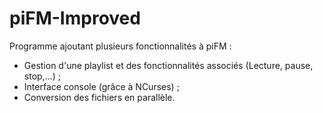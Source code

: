 piFM-Improved
=============

Programme ajoutant plusieurs fonctionnalités à piFM :
* Gestion d'une playlist et des fonctionnalités associés (Lecture, pause, stop,...) ;
* Interface console (grâce à NCurses) ;
* Conversion des fichiers en parallèle.
